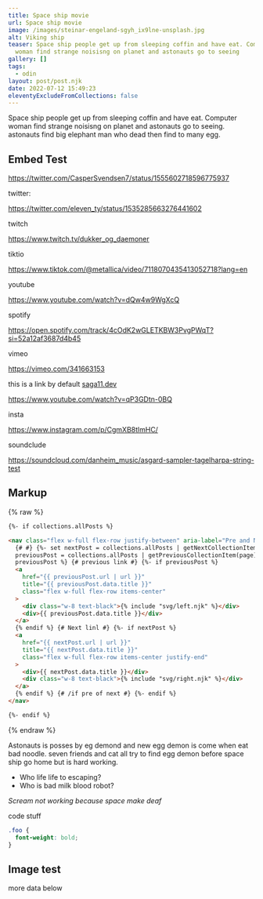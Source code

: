 ```yaml
---
title: Space ship movie
url: Space ship movie
image: /images/steinar-engeland-sgyh_ix9lne-unsplash.jpg
alt: Viking ship
teaser: Space ship people get up from sleeping coffin and have eat. Computer
  woman find strange noisisng on planet and astonauts go to seeing
gallery: []
tags:
  - odin
layout: post/post.njk
date: 2022-07-12 15:49:23
eleventyExcludeFromCollections: false
---
```


Space ship people get up from sleeping coffin and have eat.
Computer woman find strange noisisng on planet and astonauts go to seeing. astonauts find big elephant man who dead then find to many egg.

## Embed Test

https://twitter.com/CasperSvendsen7/status/1555602718596775937

twitter:

https://twitter.com/eleven_ty/status/1535285663276441602

twitch

https://www.twitch.tv/dukker_og_daemoner

tiktio

https://www.tiktok.com/@metallica/video/7118070435413052718?lang=en

youtube

https://www.youtube.com/watch?v=dQw4w9WgXcQ

spotify

https://open.spotify.com/track/4cOdK2wGLETKBW3PvgPWqT?si=52a12af3687d4b45

vimeo

https://vimeo.com/341663153

this is a link by default [saga11.dev](https://saga11.dev)

https://www.youtube.com/watch?v=qP3GDtn-0BQ

insta

https://www.instagram.com/p/CgmXB8tlmHC/

soundclude

https://soundcloud.com/danheim_music/asgard-sampler-tagelharpa-string-test

## Markup

{% raw %}

```html
{%- if collections.allPosts %}

<nav class="flex w-full flex-row justify-between" aria-label="Pre and Next post">
  {# #} {%- set nextPost = collections.allPosts | getNextCollectionItem(page) %} {%- set
  previousPost = collections.allPosts | getPreviousCollectionItem(page) %} {%- if nextPost or
  previousPost %} {# previous link #} {%- if previousPost %}
  <a
    href="{{ previousPost.url | url }}"
    title="{{ previousPost.data.title }}"
    class="flex w-full flex-row items-center"
  >
    <div class="w-8 text-black">{% include "svg/left.njk" %}</div>
    <div>{{ previousPost.data.title }}</div>
  </a>
  {% endif %} {# Next linl #} {%- if nextPost %}
  <a
    href="{{ nextPost.url | url }}"
    title="{{ nextPost.data.title }}"
    class="flex w-full flex-row items-center justify-end"
  >
    <div>{{ nextPost.data.title }}</div>
    <div class="w-8 text-black">{% include "svg/right.njk" %}</div>
  </a>
  {% endif %} {# /if pre of next #} {%- endif %}
</nav>

{%- endif %}
```

{% endraw %}

Astonauts is posses by eg demond and new egg demon is come when eat bad noodle. seven friends and cat all try to find egg demon before space ship go home but is hard working.

- Who life life to escaping?
- Who is bad milk blood robot?

_Scream not working because space make deaf_

code stuff

```css
.foo {
  font-weight: bold;
}
```

## Image test

more data below
